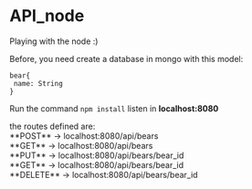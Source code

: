 # API_node
 Playing with the node :)
 
 Before, you need create a database in mongo with this model:
 ```
 bear{
  name: String
 }
 ```
 Run the command ``npm install``
 listen in **localhost:8080**
 <p>
the routes defined are: <br>
**POST** -> localhost:8080/api/bears<br>
**GET** -> localhost:8080/api/bears<br>
**PUT** -> localhost:8080/api/bears/bear_id<br>
**GET** -> localhost:8080/api/bears/bear_id<br>
**DELETE** -> localhost:8080/api/bears/bear_id<br>
<p>
